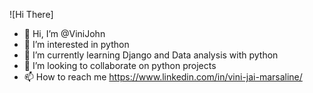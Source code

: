 ![Hi There]


- 👋 Hi, I’m @ViniJohn
- 👀 I’m interested in python 
- 🌱 I’m currently learning Django and Data analysis with python
- 💞️ I’m looking to collaborate on python projects
- 📫 How to reach me https://www.linkedin.com/in/vini-jai-marsaline/

<!---
ViniJohn/ViniJohn is a ✨ special ✨ repository because its `README.md` (this file) appears on your GitHub profile.
You can click the Preview link to take a look at your changes.
--->
